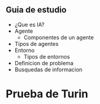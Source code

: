## Guia de estudio

- ¿Que es IA?
- Agente
    - Componentes de un agente
- Tipos de agentes
- Entorno
    - Tipos de entornos
- Definicion de problema
- Busquedas de informacion

# **Prueba de Turin**
